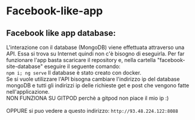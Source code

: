 # Facebook-like-app


<h2>Facebook like app database:</h2>

L'interazione con il database (MongoDB) viene effettuata attraverso una API. Essa si trova su Internet quindi non c'è bisogno di eseguirla. Per far funzionare l'app basta scaricare il repository e, nella cartella "facebook-site-database" eseguire il seguente comando: <br>`npm i; ng serve`
Il database è stato creato con docker.
<br>
Se si vuole utilizzare l'API bisogna cambiare l'indirizzo ip del database mongoDB e tutti gli indirizzi ip delle richieste get e post che vengono fatte nell'applicazione.
<br>
NON FUNZIONA SU GITPOD perchè a gitpod non piace il mio ip :)
<br>
<br>
OPPURE si puo vedere a questo indirizzo: `http://93.48.224.122:8088`

